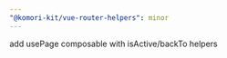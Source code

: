 ```yaml
---
"@komori-kit/vue-router-helpers": minor
---
```


add usePage composable with isActive/backTo helpers
